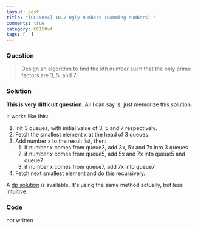 ```yaml
---
layout: post
title: "[CC150v4] 10.7 Ugly Numbers (Hamming numbers) "
comments: true
category: CC150v4
tags: [  ]
---
```


### Question

> Design an algorithm to find the kth number such that the only prime factors are 3, 5, and 7. 

### Solution

__This is very difficult question__. All I can say is, just memorize this solution. 

It works like this: 

1. Init 3 queues, with initial value of 3, 5 and 7 respectively. 
1. Fetch the smallest element x at the head of 3 queues. 
1. Add number x to the result list, then:
    1. if number x comes from queue3, add 3x, 5x and 7x into 3 queues
    1. if number x comes from queue5, add 5x and 7x into queue5 and queue7
    1. if number x comes from queue7, add 7x into queue7
1. Fetch next smallest element and do this recursively.     

A [dp solution](http://www.geeksforgeeks.org/ugly-numbers/) is available. It's using the same method actually, but less intuitive. 

### Code

not written
